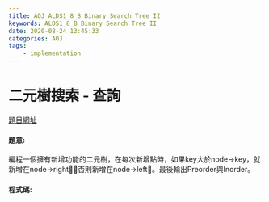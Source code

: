 ```yaml
---
title: AOJ ALDS1_8_B Binary Search Tree II
keywords: ALDS1_8_B Binary Search Tree II
date: 2020-08-24 13:45:33
categories: AOJ
tags:
    - implementation
---
```

# 二元樹搜索 - 查詢
[題目網址](https://onlinejudge.u-aizu.ac.jp/courses/lesson/1/ALDS1/all/ALDS1_8_B)

#### 題意:
編程一個擁有新增功能的二元樹，在每次新增點時，如果key大於node->key，就新增在node->right，否則新增在node->left。最後輸出Preorder與Inorder。

<!-- more -->

#### 程式碼:
<script src="https://gist.github.com/Daviswww/64cf5d826826134e302151c569adb7d8.js"></script>